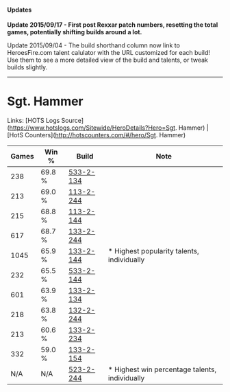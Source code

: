 #### Updates
**Update 2015/09/17 - First post Rexxar patch numbers, resetting the total games, potentially shifting builds around a lot.**

Update 2015/09/04 - The build shorthand column now link to HeroesFire.com talent calulator with the URL customized for each build!  
Use them to see a more detailed view of the build and talents, or tweak builds slightly.

***

# Sgt. Hammer

Links: [HOTS Logs Source](https://www.hotslogs.com/Sitewide/HeroDetails?Hero=Sgt. Hammer) | [HotS Counters](http://hotscounters.com/#/hero/Sgt. Hammer)

Games  | Win %  | Build     | Note
-----  | -----  | -----     | ----
238    | 69.8 % | [533-2-134](http://www.heroesfire.com/hots/talent-calculator/sergeant-hammer#wVCc) | 
213    | 69.0 % | [113-2-244](http://www.heroesfire.com/hots/talent-calculator/sergeant-hammer#gTrK) | 
215    | 68.8 % | [113-2-144](http://www.heroesfire.com/hots/talent-calculator/sergeant-hammer#gTpm) | 
617    | 68.7 % | [133-2-244](http://www.heroesfire.com/hots/talent-calculator/sergeant-hammer#hEgK) | 
1045   | 65.9 % | [133-2-144](http://www.heroesfire.com/hots/talent-calculator/sergeant-hammer#hEem) | * Highest popularity talents, individually
232    | 65.5 % | [533-2-144](http://www.heroesfire.com/hots/talent-calculator/sergeant-hammer#wVCm) | 
601    | 63.9 % | [133-2-134](http://www.heroesfire.com/hots/talent-calculator/sergeant-hammer#hEec) | 
218    | 63.8 % | [132-2-244](http://www.heroesfire.com/hots/talent-calculator/sergeant-hammer#hCE4) | 
213    | 60.6 % | [133-2-234](http://www.heroesfire.com/hots/talent-calculator/sergeant-hammer#hEgA) | 
332    | 59.0 % | [133-2-154](http://www.heroesfire.com/hots/talent-calculator/sergeant-hammer#hEew) | 
N/A    | N/A    | [523-2-244](http://www.heroesfire.com/hots/talent-calculator/sergeant-hammer#w6pq) | * Highest win percentage talents, individually
